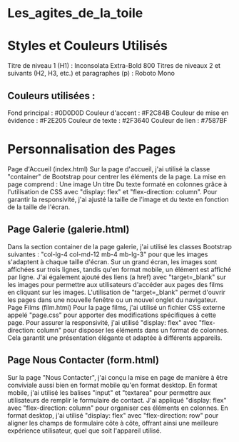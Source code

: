 # Les_agites_de_la_toile

# Styles et Couleurs Utilisés
Titre de niveau 1 (H1) : Inconsolata Extra-Bold 800
Titres de niveaux 2 et suivants (H2, H3, etc.) et paragraphes (p) : Roboto Mono

## Couleurs utilisées :
Fond principal : #0D0D0D
Couleur d'accent : #F2C84B
Couleur de mise en évidence : #F2E205
Couleur de texte : #2F3640
Couleur de lien : #7587BF

# Personnalisation des Pages
Page d'Accueil (index.html)
Sur la page d'accueil, j'ai utilisé la classe "container" de Bootstrap pour centrer les éléments de la page. La mise en page comprend :
Une image
Un titre
Du texte formaté en colonnes grâce à l'utilisation de CSS avec "display: flex" et "flex-direction: column". Pour garantir la responsivité, j'ai ajusté la taille de l'image et du texte en fonction de la taille de l'écran.

## Page Galerie (galerie.html)
Dans la section container de la page galerie, j'ai utilisé les classes Bootstrap suivantes : "col-lg-4 col-md-12 mb-4 mb-lg-3" pour que les images s'adaptent à chaque taille d'écran. Sur un grand écran, les images sont affichées sur trois lignes, tandis qu'en format mobile, un élément est affiché par ligne. J'ai également ajouté des liens (a href) avec "target=_blank" sur les images pour permettre aux utilisateurs d'accéder aux pages des films en cliquant sur les images. L'utilisation de "target=_blank" permet d'ouvrir les pages dans une nouvelle fenêtre ou un nouvel onglet du navigateur.
Page Films (film.html)
Pour la page films, j'ai utilisé un fichier CSS externe appelé "page.css" pour apporter des modifications spécifiques à cette page. Pour assurer la responsivité, j'ai utilisé "display: flex" avec "flex-direction: column" pour disposer les éléments dans un format de colonnes. Cela garantit une présentation élégante et adaptée à différents appareils.

## Page Nous Contacter (form.html)
Sur la page "Nous Contacter", j'ai conçu la mise en page de manière à être conviviale aussi bien en format mobile qu'en format desktop. En format mobile, j'ai utilisé les balises "input" et "textarea" pour permettre aux utilisateurs de remplir le formulaire de contact. J'ai appliqué "display: flex" avec "flex-direction: column" pour organiser ces éléments en colonnes. En format desktop, j'ai utilisé "display: flex" avec "flex-direction: row" pour aligner les champs de formulaire côte à côte, offrant ainsi une meilleure expérience utilisateur, quel que soit l'appareil utilisé.
